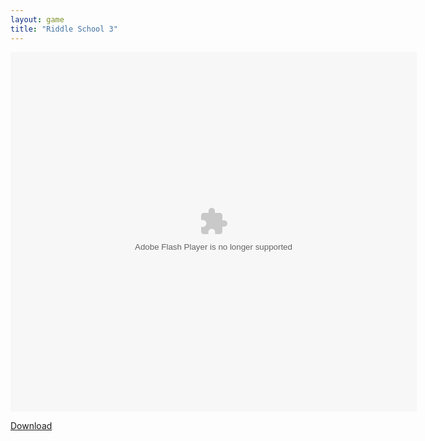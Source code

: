 ```yaml
---
layout: game
title: "Riddle School 3"
---
```

<div class="row justify-content-md-center">
    <div class="col">
        <object width="100" height="100">
            <embed src="Riddle_School_3.swf" flashvars="" base="" quality="high" allowscriptaccess="always" allowfullscreen="true" bgcolor="" wmode="window" width="650" height="575" type="application/x-shockwave-flash" pluginspage="http://www.macromedia.com/go/getflashplayer">
        </object>
    </div>
</div>

<a href="Riddle_School_3.swf" download class="btn btn-outline-dark">Download</a>
